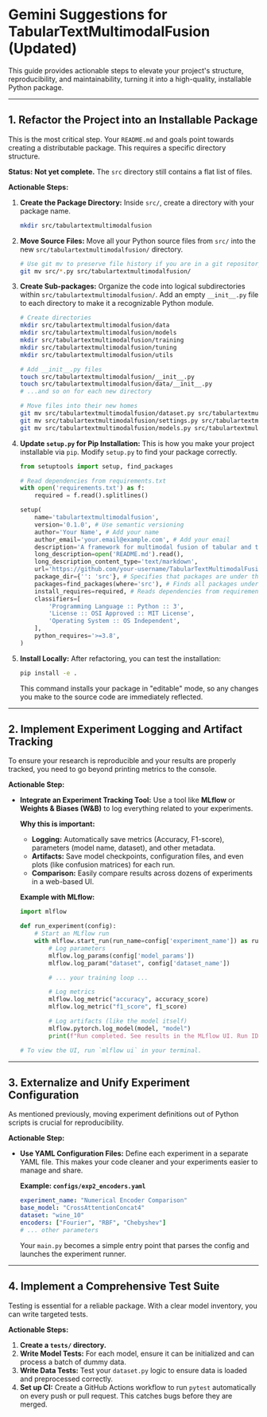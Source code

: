 # Gemini Suggestions for TabularTextMultimodalFusion (Updated)

This guide provides actionable steps to elevate your project's structure, reproducibility, and maintainability, turning it into a high-quality, installable Python package.

---

## 1. Refactor the Project into an Installable Package

This is the most critical step. Your `README.md` and goals point towards creating a distributable package. This requires a specific directory structure.

**Status:** **Not yet complete.** The `src` directory still contains a flat list of files.

**Actionable Steps:**

1.  **Create the Package Directory:** Inside `src/`, create a directory with your package name.
    ```bash
    mkdir src/tabulartextmultimodalfusion
    ```

2.  **Move Source Files:** Move all your Python source files from `src/` into the new `src/tabulartextmultimodalfusion/` directory.
    ```bash
    # Use git mv to preserve file history if you are in a git repository
    git mv src/*.py src/tabulartextmultimodalfusion/
    ```

3.  **Create Sub-packages:** Organize the code into logical subdirectories within `src/tabulartextmultimodalfusion/`. Add an empty `__init__.py` file to each directory to make it a recognizable Python module.
    ```bash
    # Create directories
    mkdir src/tabulartextmultimodalfusion/data
    mkdir src/tabulartextmultimodalfusion/models
    mkdir src/tabulartextmultimodalfusion/training
    mkdir src/tabulartextmultimodalfusion/tuning
    mkdir src/tabulartextmultimodalfusion/utils

    # Add __init__.py files
    touch src/tabulartextmultimodalfusion/__init__.py
    touch src/tabulartextmultimodalfusion/data/__init__.py
    # ...and so on for each new directory

    # Move files into their new homes
    git mv src/tabulartextmultimodalfusion/dataset.py src/tabulartextmultimodalfusion/data/
    git mv src/tabulartextmultimodalfusion/settings.py src/tabulartextmultimodalfusion/utils/
    git mv src/tabulartextmultimodalfusion/models.py src/tabulartextmultimodalfusion/models/ # etc.
    ```

4.  **Update `setup.py` for Pip Installation:** This is how you make your project installable via `pip`. Modify `setup.py` to find your package correctly.
    ```python
    from setuptools import setup, find_packages

    # Read dependencies from requirements.txt
    with open('requirements.txt') as f:
        required = f.read().splitlines()

    setup(
        name='tabulartextmultimodalfusion',
        version='0.1.0', # Use semantic versioning
        author='Your Name', # Add your name
        author_email='your.email@example.com', # Add your email
        description='A framework for multimodal fusion of tabular and text data.',
        long_description=open('README.md').read(),
        long_description_content_type='text/markdown',
        url='https://github.com/your-username/TabularTextMultimodalFusion', # Add your repo URL
        package_dir={'': 'src'}, # Specifies that packages are under the src directory
        packages=find_packages(where='src'), # Finds all packages under src
        install_requires=required, # Reads dependencies from requirements.txt
        classifiers=[
            'Programming Language :: Python :: 3',
            'License :: OSI Approved :: MIT License',
            'Operating System :: OS Independent',
        ],
        python_requires='>=3.8',
    )
    ```

5.  **Install Locally:** After refactoring, you can test the installation:
    ```bash
    pip install -e .
    ```
    This command installs your package in "editable" mode, so any changes you make to the source code are immediately reflected.

---

## 2. Implement Experiment Logging and Artifact Tracking

To ensure your research is reproducible and your results are properly tracked, you need to go beyond printing metrics to the console.

**Actionable Step:**

*   **Integrate an Experiment Tracking Tool:** Use a tool like **MLflow** or **Weights & Biases (W&B)** to log everything related to your experiments.

    **Why this is important:**
    *   **Logging:** Automatically save metrics (Accuracy, F1-score), parameters (model name, dataset), and other metadata.
    *   **Artifacts:** Save model checkpoints, configuration files, and even plots (like confusion matrices) for each run.
    *   **Comparison:** Easily compare results across dozens of experiments in a web-based UI.

    **Example with MLflow:**
    ```python
    import mlflow

    def run_experiment(config):
        # Start an MLflow run
        with mlflow.start_run(run_name=config['experiment_name']) as run:
            # Log parameters
            mlflow.log_params(config['model_params'])
            mlflow.log_param("dataset", config['dataset_name'])

            # ... your training loop ...

            # Log metrics
            mlflow.log_metric("accuracy", accuracy_score)
            mlflow.log_metric("f1_score", f1_score)

            # Log artifacts (like the model itself)
            mlflow.pytorch.log_model(model, "model")
            print(f"Run completed. See results in the MLflow UI. Run ID: {run.info.run_id}")

    # To view the UI, run `mlflow ui` in your terminal.
    ```

---

## 3. Externalize and Unify Experiment Configuration

As mentioned previously, moving experiment definitions out of Python scripts is crucial for reproducibility.

**Actionable Step:**

*   **Use YAML Configuration Files:** Define each experiment in a separate YAML file. This makes your code cleaner and your experiments easier to manage and share.

    **Example: `configs/exp2_encoders.yaml`**
    ```yaml
    experiment_name: "Numerical Encoder Comparison"
    base_model: "CrossAttentionConcat4"
    dataset: "wine_10"
    encoders: ["Fourier", "RBF", "Chebyshev"]
    # ... other parameters
    ```

    Your `main.py` becomes a simple entry point that parses the config and launches the experiment runner.

---

## 4. Implement a Comprehensive Test Suite

Testing is essential for a reliable package. With a clear model inventory, you can write targeted tests.

**Actionable Steps:**

1.  **Create a `tests/` directory.**
2.  **Write Model Tests:** For each model, ensure it can be initialized and can process a batch of dummy data.
3.  **Write Data Tests:** Test your `dataset.py` logic to ensure data is loaded and preprocessed correctly.
4.  **Set up CI:** Create a GitHub Actions workflow to run `pytest` automatically on every push or pull request. This catches bugs before they are merged.
